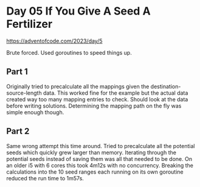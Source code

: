# Day 05 If You Give A Seed A Fertilizer
https://adventofcode.com/2023/day/5

Brute forced.
Used goroutines to speed things up.

## Part 1

Originally tried to precalculate all the mappings given the destination-source-length data.  This worked fine for the example but the actual data created way too many mapping entries to check.  Should look at the data before writing solutions.  Determining the mapping path on the fly was simple enough though.  

## Part 2

Same wrong attempt this time around.  Tried to precalculate all the potential seeds which quickly grew larger than memory.  Iterating through the potential seeds instead of saving them was all that needed to be done.  On an older i5 with 6 cores this took 4m12s with no concurrency.  Breaking the calculations into the 10 seed ranges each running on its own goroutine reduced the run time to 1m57s.